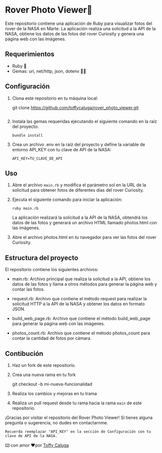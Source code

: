 # Rover Photo Viewer🚀

Este repositorio contiene una aplicación de Ruby para visualizar fotos del rover de la NASA en Marte. La aplicación realiza una solicitud a la API de la NASA, obtiene los datos de las fotos del rover Curiosity y genera una página web con las imágenes.

## Requerimientos

- Ruby 💎
- Gemas: uri, net/http, json, dotenv 🔸🔸

## Configuración

1.  Clona este repositorio en tu máquina local:

    git clone https://github.com/toffycaluga/rover_photo_viewer.git

    ```

    ```

2.  Instala las gemas requeridas ejecutando el siguiente comando en la raíz del proyecto:

        bundle install

3.  Crea un archivo .env en la raíz del proyecto y define la variable de entorno API_KEY con tu clave de API de la NASA:

        API_KEY=TU_CLAVE_DE_API

## Uso

1.  Abre el archivo `main.rb` y modifica el parámetro sol en la URL de la solicitud para obtener fotos de diferentes días del rover Curiosity.

2.  Ejecuta el siguiente comando para iniciar la aplicación:

        ruby main.rb

    La aplicación realizará la solicitud a la API de la NASA, obtendrá los datos de las fotos y generará un archivo HTML llamado photos.html con las imágenes.

3.  Abre el archivo photos.html en tu navegador para ver las fotos del rover Curiosity.

## Estructura del proyecto

El repositorio contiene los siguientes archivos:

- main.rb: Archivo principal que realiza la solicitud a la API, obtiene los datos de las fotos y llama a otros métodos para generar la página web y contar las fotos.

- request.rb: Archivo que contiene el método request para realizar la solicitud HTTP a la API de la NASA y obtener los datos en formato JSON.

- build_web_page.rb: Archivo que contiene el método build_web_page para generar la página web con las imágenes.

- photos_count.rb: Archivo que contiene el método photos_count para contar la cantidad de fotos por cámara.

## Contibución

1. Haz un fork de este repositorio.

2. Crea una nueva rama en tu fork

   git checkout -b mi-nueva-funcionalidad

3. Realiza los cambios y mejoras en tu trama

4. Realiza un pull request desde tu rama hacia la rama `main` de este repositorio.

¡Gracias por visitar el repositorio del Rover Photo Viewer! Si tienes alguna pregunta o sugerencia, no dudes en contactarnme.

    Recuerda reemplazar "API_KEY" en la sección de Configuración con tu clave de API de la NASA.

⌨️ con amor ❤️por [Toffy Caluga](https://github.com/toffycaluga)
